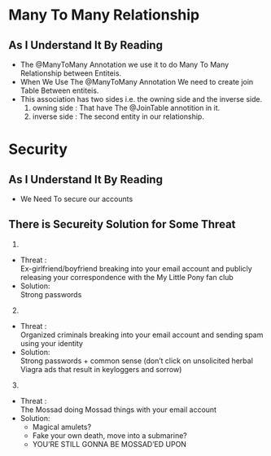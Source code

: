 # Many To Many Relationship

## As I Understand It By Reading

* The @ManyToMany Annotation we use it to do Many To Many Relationship between Entiteis.
* When We Use The @ManyToMany Annotation We need to create join Table Between entiteis.
* This association has two sides i.e. the owning side and the inverse side.
    1. owning side : That have The @JoinTable annotition in it.
    2. inverse side : The second entity in our relationship.

# Security

## As I Understand It By Reading

* We Need To secure our accounts

## There is Secureity Solution for Some Threat

1.   
* Threat :  
    Ex-girlfriend/boyfriend breaking into
    your email account and publicly releasing
    your correspondence with the My Little
    Pony fan club
* Solution:  
    Strong passwords
2.  
* Threat :  
    Organized criminals breaking into
    your email account and sending
    spam using your identity
* Solution:  
    Strong passwords + common
    sense (don’t click on unsolicited
    herbal Viagra ads that result in
    keyloggers and sorrow)
3.  

* Threat :  
    The Mossad doing Mossad things
    with your email account
* Solution:  
    * Magical amulets?
    * Fake your own death, move into a
    submarine?
    * YOU’RE STILL GONNA BE
    MOSSAD’ED UPON
